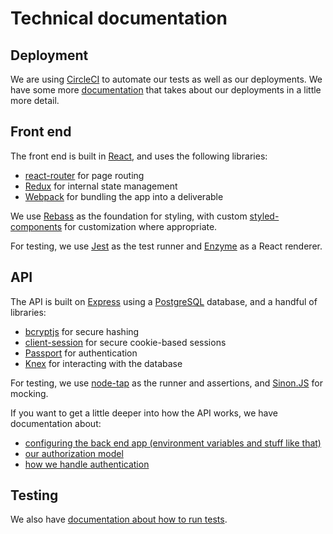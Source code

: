 # Technical documentation

## Deployment

We are using [CircleCI](https://circleci.com/gh/18F/workflows/cms-hitech-apd)
to automate our tests as well as our deployments.  We have some more
[documentation](deployment.md) that takes about our deployments in a little
more detail.

## Front end

The front end is built in [React](https://reactjs.org/), and uses the following
libraries:

* [react-router](https://www.npmjs.com/package/react-router) for page routing
* [Redux](https://redux.js.org/) for internal state management
* [Webpack](https://webpack.js.org/) for bundling the app into a deliverable

We use [Rebass](http://jxnblk.com/rebass/) as the foundation for styling, with
custom [styled-components](https://www.styled-components.com/) for customization
where appropriate.

For testing, we use [Jest](https://facebook.github.io/jest/) as the test runner
and [Enzyme](http://airbnb.io/enzyme/) as a React renderer.

## API

The API is built on [Express](https://expressjs.com/) using a
[PostgreSQL](https://www.postgresql.org/) database, and a handful of libraries:

* [bcryptjs](https://www.npmjs.com/package/bcryptjs) for secure hashing
* [client-session](https://www.npmjs.com/package/client-sessions) for secure
  cookie-based sessions
* [Passport](http://www.passportjs.org/) for authentication
* [Knex](http://knexjs.org/) for interacting with the database

For testing, we use [node-tap](http://www.node-tap.org/) as the runner and
assertions, and [Sinon.JS](sinonjs.org) for mocking.

If you want to get a little deeper into how the API works, we have documentation
about:

* [configuring the back end app (environment variables and stuff like that)](api-configuration.md)
* [our authorization model](api-authorization.md)
* [how we handle authentication](api-authentication.md)

## Testing

We also have [documentation about how to run tests](testing.md).
